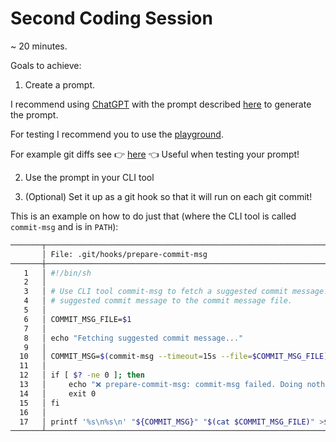 # Second Coding Session

~ 20 minutes.

Goals to achieve:

1. Create a prompt.

I recommend using [ChatGPT](https://chat.openai.com/) with the prompt described
[here](https://github.com/philiplinell/openai-workshop/blob/main/README.md#prompt-engineering)
to generate the prompt.

For testing I recommend you to use the
[playground](https://platform.openai.com/playground/p/?mode=chat).

For example git diffs see 👉 [here](./commits/README.md) 👈
Useful when testing your prompt!

2. Use the prompt in your CLI tool

3. (Optional) Set it up as a git hook so that it will run on each git commit!

This is an example on how to do just that (where the CLI tool is called
`commit-msg` and is in `PATH`):

```sh
───────┬────────────────────────────────────────────────────────────────────────────────────
       │ File: .git/hooks/prepare-commit-msg
───────┼────────────────────────────────────────────────────────────────────────────────────
   1   │ #!/bin/sh
   2   │
   3   │ # Use CLI tool commit-msg to fetch a suggested commit message. Prepend the
   4   │ # suggested commit message to the commit message file.
   5   │
   6   │ COMMIT_MSG_FILE=$1
   7   │
   8   │ echo "Fetching suggested commit message..."
   9   │
  10   │ COMMIT_MSG=$(commit-msg --timeout=15s --file=$COMMIT_MSG_FILE)
  11   │
  12   │ if [ $? -ne 0 ]; then
  13   │     echo "❌ prepare-commit-msg: commit-msg failed. Doing nothing..."
  14   │     exit 0
  15   │ fi
  16   │
  17   │ printf '%s\n%s\n' "${COMMIT_MSG}" "$(cat $COMMIT_MSG_FILE)" >$COMMIT_MSG_FILE
───────┴────────────────────────────────────────────────────────────────────────────────────
```

